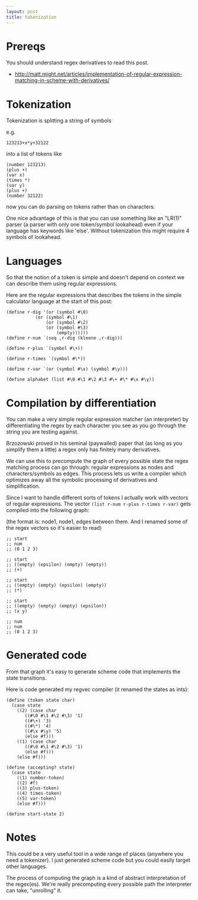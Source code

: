 ```yaml
---
layout: post
title: tokenization
---
```


# Prereqs

You should understand regex derivatives to read this post.

* http://matt.might.net/articles/implementation-of-regular-expression-matching-in-scheme-with-derivatives/

# Tokenization

Tokenization is splitting a string of symbols

e.g.

```
123213+x*y+32122
```

into a list of tokens like

```
(number 123213)
(plus +)
(var x)
(times *)
(var y)
(plus +)
(number 32122)
```

now you can do parsing on tokens rather than on characters.

One nice advantage of this is that you can use something like an "LR(1)" parser (a parser with only one token/symbol lookahead) even if your language has keywords like 'else'. Without tokenization this might require 4 symbols of lookahead.

# Languages

So that the notion of a token is simple and doesn't depend on context we can describe them using regular expressions.

Here are the regular expressions that describes the tokens in the simple calculator language at the start of this post:

```
(define r-dig '(or (symbol #\0)
		   (or (symbol #\1)
		       (or (symbol #\2)
			   (or (symbol #\3)
			       (empty))))))
(define r-num `(seq ,r-dig (kleene ,r-dig)))

(define r-plus `(symbol #\+))

(define r-times `(symbol #\*))

(define r-var `(or (symbol #\x) (symbol #\y)))

(define alphabet (list #\0 #\1 #\2 #\3 #\+ #\* #\x #\y))
```

# Compilation by differentiation

You can make a very simple regular expression matcher (an interpreter) by differentiating the regex by each character you see as you go through the string you are testing against.

Brzozowski proved in his seminal (paywalled) paper that (as long as you simplify them a little) a regex only has finitely many derivatives.

We can use this to precompute the graph of every possible state the regex matching process can go through: regular expressions as nodes and characters/symbols as edges. This process lets us write a compiler which optimizes away all the symbolic processing of derivatives and simplification.

Since I want to handle different sorts of tokens I actually work with vectors of regular expressions. The vector `(list r-num r-plus r-times r-var)` gets compiled into the following graph:

(the format is: node1, node1, edges between them. And I renamed some of the regex vectors so it's easier to read)

```
;; start
;; num
;; (0 1 2 3)

;; start
;; ((empty) (epsilon) (empty) (empty))
;; (+)

;; start
;; ((empty) (empty) (epsilon) (empty))
;; (*)

;; start
;; ((empty) (empty) (empty) (epsilon))
;; (x y)

;; num
;; num
;; (0 1 2 3)
```

# Generated code

From that graph it's easy to generate scheme code that implements the state transitions.

Here is code generated my regvec compiler (it renamed the states as ints):

```
(define (token state char)
  (case state
    ((2) (case char
	   ((#\0 #\1 #\2 #\3) '1)
	   ((#\+) '3)
	   ((#\*) '4)
	   ((#\x #\y) '5)
	   (else #f)))
    ((1) (case char
	   ((#\0 #\1 #\2 #\3) '1)
	   (else #f)))
    (else #f)))

(define (accepting? state)
  (case state
    ((1) number-token)
    ((2) #f)
    ((3) plus-token)
    ((4) times-token)
    ((5) var-token)
    (else #f)))

(define start-state 2)
```

# Notes

This could be a very useful tool in a wide range of places (anywhere you need a tokenizer). I just generated scheme code but you could easily target other languages.

The process of computing the graph is a kind of abstract interpretation of the regex(es). We're really precomputing every possible path the interpreter can take, "unrolling" it.

